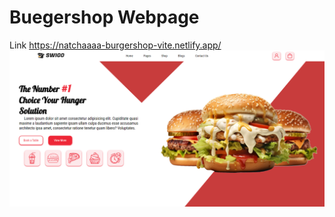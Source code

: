# Buegershop Webpage
  Link https://natchaaaa-burgershop-vite.netlify.app/
![ตัวอย่างภาพ](./src/Picture/preview.png)